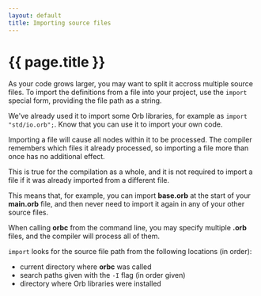 ```yaml
---
layout: default
title: Importing source files
---
```

# {{ page.title }}

As your code grows larger, you may want to split it accross multiple source files. To import the definitions from a file into your project, use the `import` special form, providing the file path as a string.

We've already used it to import some Orb libraries, for example as `import "std/io.orb";`. Know that you can use it to import your own code.

Importing a file will cause all nodes within it to be processed. The compiler remembers which files it already processed, so importing a file more than once has no additional effect.

This is true for the compilation as a whole, and it is not required to import a file if it was already imported from a different file.

This means that, for example, you can import **base.orb** at the start of your **main.orb** file, and then never need to import it again in any of your other source files.

When calling **orbc** from the command line, you may specify multiple **.orb** files, and the compiler will process all of them.

`import` looks for the source file path from the following locations (in order):
 - current directory where **orbc** was called
 - search paths given with the `-I` flag (in order given)
 - directory where Orb libraries were installed